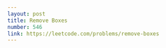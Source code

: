 ```yaml
---
layout: post
title: Remove Boxes
number: 546
link: https://leetcode.com/problems/remove-boxes
---
```

